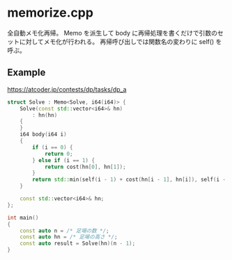 # memorize.cpp

全自動メモ化再帰。 Memo を派生して body に再帰処理を書くだけで引数のセットに対してメモ化が行われる。
再帰呼び出しでは関数名の変わりに self() を呼ぶ。

## Example
https://atcoder.jp/contests/dp/tasks/dp_a

```cpp
struct Solve : Memo<Solve, i64(i64)> {
    Solve(const std::vector<i64>& hn)
        : hn(hn)
    {
    }
    i64 body(i64 i)
    {
        if (i == 0) {
            return 0;
        } else if (i == 1) {
            return cost(hn[0], hn[1]);
        }
        return std::min(self(i - 1) + cost(hn[i - 1], hn[i]), self(i - 2) + cost(hn[i - 2], hn[i]));
    }

    const std::vector<i64>& hn;
};

int main()
{
    const auto n = /* 足場の数 */;
    const auto hn = /* 足場の高さ */;
    const auto result = Solve(hn)(n - 1);
}
```

